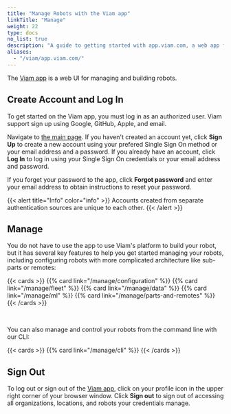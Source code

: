 ```yaml
---
title: "Manage Robots with the Viam app"
linkTitle: "Manage"
weight: 22
type: docs
no_list: true
description: "A guide to getting started with app.viam.com, a web app for building and managing robots with Viam."
aliases:
  - "/viam/app.viam.com/"
---
```


The [Viam app](https://app.viam.com/) is a web UI for managing and building robots.

## Create Account and Log In

To get started on the Viam app, you must log in as an authorized user.
Viam support sign up using Google, GitHub, Apple, and email.

Navigate to [the main page](https://app.viam.com/).
If you haven't created an account yet, click **Sign Up** to create a new account using your prefered Single Sign On method or your email address and a password.
If you already have an account, click **Log In** to log in using your Single Sign On credentials or your email address and password.

If you forget your password to the app, click **Forgot password** and enter your email address to obtain instructions to reset your password.

{{< alert title="Info" color="info" >}}
Accounts created from separate authentication sources are unique to each other.
{{< /alert >}}

## Manage

You do not have to use the app to use Viam's platform to build your robot, but it has several key features to help you get started managing your robots, including configuring robots with more complicated architecture like sub-parts or remotes:

{{< cards >}}
  {{% card link="/manage/configuration" %}}
  {{% card link="/manage/fleet" %}}
  {{% card link="/manage/data" %}}
  {{% card link="/manage/ml" %}}
  {{% card link="/manage/parts-and-remotes" %}}
{{< /cards >}}

<br>

You can also manage and control your robots from the command line with our CLI:

{{< cards >}}
  {{% card link="/manage/cli" %}}
{{< /cards >}}

## Sign Out

To log out or sign out of the [Viam app](https://app.viam.com/), click on your profile icon in the upper right corner of your browser window.
Click **Sign out** to sign out of accessing all organizations, locations, and robots your credentials manage.
